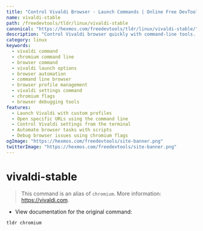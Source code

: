```yaml
---
title: "Control Vivaldi Browser - Launch Commands | Online Free DevTools by Hexmos"
name: vivaldi-stable
path: /freedevtools/tldr/linux/vivaldi-stable
canonical: "https://hexmos.com/freedevtools/tldr/linux/vivaldi-stable/"
description: "Control Vivaldi browser quickly with command-line tools. Launch Vivaldi with specific profiles and settings. Free online tool, no registration required."
category: linux
keywords:
  - vivaldi command
  - chromium command line
  - browser command
  - vivaldi launch options
  - browser automation
  - command line browser
  - browser profile management
  - vivaldi settings command
  - chromium flags
  - browser debugging tools
features:
  - Launch Vivaldi with custom profiles
  - Open specific URLs using the command line
  - Control Vivaldi settings from the terminal
  - Automate browser tasks with scripts
  - Debug browser issues using chromium flags
ogImage: "https://hexmos.com/freedevtools/site-banner.png"
twitterImage: "https://hexmos.com/freedevtools/site-banner.png"
---
```


# vivaldi-stable

> This command is an alias of `chromium`.
> More information: <https://vivaldi.com>.

- View documentation for the original command:

`tldr chromium`
